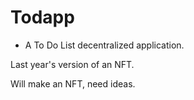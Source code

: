 # Todapp

- A To Do List decentralized application.

Last year's version of an NFT.

Will make an NFT, need ideas.


